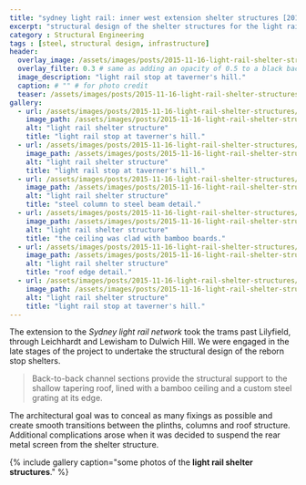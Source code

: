 ```yaml
---
title: "sydney light rail: inner west extension shelter structures [2014]"
excerpt: "structural design of the shelter structures for the light rail extension in sydney"
category : Structural Engineering
tags : [steel, structural design, infrastructure]
header:
  overlay_image: /assets/images/posts/2015-11-16-light-rail-shelter-structures/20140530_Engineering_0020_header.jpg
  overlay_filter: 0.3 # same as adding an opacity of 0.5 to a black background
  image_description: "light rail stop at taverner's hill."
  caption: # "" # for photo credit
  teaser: /assets/images/posts/2015-11-16-light-rail-shelter-structures/20140530_Engineering_0020_header.jpg
gallery:
  - url: /assets/images/posts/2015-11-16-light-rail-shelter-structures/20140530_Engineering_0020.jpg
    image_path: /assets/images/posts/2015-11-16-light-rail-shelter-structures/20140530_Engineering_0020_th.jpg
    alt: "light rail shelter structure"
    title: "light rail stop at taverner's hill."
  - url: /assets/images/posts/2015-11-16-light-rail-shelter-structures/20140530_Engineering_0021.jpg
    image_path: /assets/images/posts/2015-11-16-light-rail-shelter-structures/20140530_Engineering_0021_th.jpg
    alt: "light rail shelter structure"
    title: "light rail stop at taverner's hill."
  - url: /assets/images/posts/2015-11-16-light-rail-shelter-structures/20140530_Engineering_0019.jpg
    image_path: /assets/images/posts/2015-11-16-light-rail-shelter-structures/20140530_Engineering_0019_th.jpg
    alt: "light rail shelter structure"
    title: "steel column to steel beam detail."
  - url: /assets/images/posts/2015-11-16-light-rail-shelter-structures/20140530_Engineering_0016.jpg
    image_path: /assets/images/posts/2015-11-16-light-rail-shelter-structures/20140530_Engineering_0016_th.jpg
    alt: "light rail shelter structure"
    title: "the ceiling was clad with bamboo boards."
  - url: /assets/images/posts/2015-11-16-light-rail-shelter-structures/20140530_Engineering_0018.jpg
    image_path: /assets/images/posts/2015-11-16-light-rail-shelter-structures/20140530_Engineering_0018_th.jpg
    alt: "light rail shelter structure"
    title: "roof edge detail."
  - url: /assets/images/posts/2015-11-16-light-rail-shelter-structures/20140530_Engineering_0023.jpg
    image_path: /assets/images/posts/2015-11-16-light-rail-shelter-structures/20140530_Engineering_0023_th.jpg
    alt: "light rail shelter structure"
    title: "light rail stop at taverner's hill."
---
```


The extension to the *Sydney light rail network* took the trams past Lilyfield, through Leichhardt and Lewisham to Dulwich Hill. We were engaged in the late stages of the project to undertake the structural design of the reborn stop shelters.

>Back-to-back channel sections provide the structural support to the shallow tapering roof, lined with a bamboo ceiling and a custom steel grating at its edge.

The architectural goal was to conceal as many fixings as possible and create smooth transitions between the plinths, columns and roof structure. Additional complications arose when it was decided to suspend the rear metal screen from the shelter structure.

{% include gallery caption="some photos of the **light rail shelter structures**." %}
